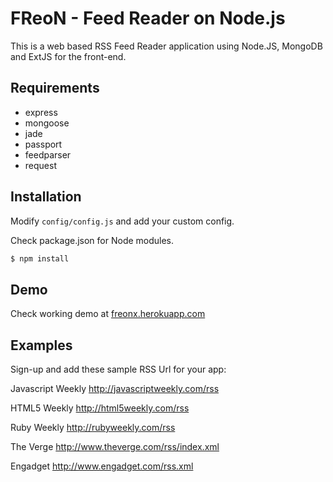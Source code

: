 # FReoN - Feed Reader on Node.js

This is a web based RSS Feed Reader application using Node.JS, MongoDB and ExtJS for the front-end.

## Requirements
- express
- mongoose
- jade
- passport
- feedparser 
- request


## Installation

Modify `config/config.js` and add your custom config.

Check package.json for Node modules. 

```sh
$ npm install
```

## Demo

Check working demo at [freonx.herokuapp.com](http://freonx.herokuapp.com/)

## Examples

Sign-up and add these sample RSS Url for your app:

Javascript Weekly
http://javascriptweekly.com/rss

HTML5 Weekly
http://html5weekly.com/rss

Ruby Weekly
http://rubyweekly.com/rss

The Verge
http://www.theverge.com/rss/index.xml

Engadget
http://www.engadget.com/rss.xml
